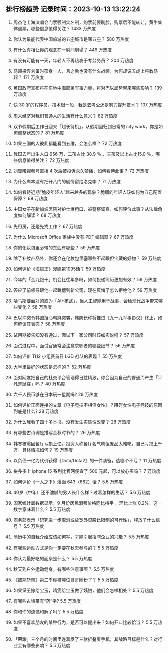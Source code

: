 
## 排行榜趋势 记录时间：2023-10-13 13:22:24
  
  1. 周杰伦上海演唱会门票强制实名制，购票前要刷脸，购票后不能转让，黄牛集体退票，哪些信息值得关注？ 1433 万热度
    
  2. 你认为最能代表中国旅游的五座城市是哪五座？ 580 万热度
    
  3. 有什么真相让你的观念在一瞬间崩塌？ 449 万热度
    
  4. 有没有可能有一天，年轻人不再热衷于考公务员？ 204 万热度
    
  5. 马超投奔刘备时孤身一人，且之后也没有什么战绩，为何却说五虎上将数马超？ 171 万热度
    
  6. 英国政府宣布将在东地中海部署军事力量，将对巴以局势带来哪些影响？ 139 万热度
    
  7. 快 30 岁的程序员，技术很一般，我是去考公还是努力提升技术？ 107 万热度
    
  8. 周末经济对我们普通人的生活有什么意义？ 82 万热度
    
  9. 双节假期后工作日迎来「超长待机」，从假期回归到日常的 city work，你是如何调整状态的？ 81 万热度
    
  10. 如果三国的人彼此都能看到五维，会怎么样？ 72 万热度
    
  11. 我国去年出生人口 956 万，二孩占比 38.9 % ，三孩及以上占比15.0 %，哪些信息值得关注？ 72 万热度
    
  12. 刘暖曦视频号直播 4 次后被投诉永久禁播，如何看待此事？ 72 万热度
    
  13. 为什么岸本没有把开八门的剧情留给洛克李？ 71 万热度
    
  14. 如何看待近期“脆皮年轻人”越来越多的现象？脆弱的年轻人该如何为自己配置保障？ 68 万热度
    
  15. 中国女子在新加坡医院对护士爆粗口，被警察调查，如何评价此事？从法律角度如何解读？ 68 万热度
    
  16. 先租房，还是先找工作？ 67 万热度
    
  17. 为什么 Microsoft Office 家族中没有 PDF 编辑器？ 67 万热度
    
  18. 你的化妆包里必带的东西有哪些？ 59 万热度
    
  19. 除了补妆产品外，你还会在化妆包里塞哪些不起眼但宝藏的好物？ 59 万热度
    
  20. 如何评价《海贼王》漫画第1095话？ 59 万热度
    
  21. 今年的「金九银十」机会比往年多吗，如何投递简历更加有效？ 59 万热度
    
  22. 答应了前领导跟他一起跳槽到新公司，现在反悔了怎么拒绝他？ 59 万热度
    
  23. 哈马斯要面对的或为「AI+核武」，当人工智能用于战事，会给现代战争带来哪些变化？ 58 万热度
    
  24. 巴以冲突令韩国担心朝鲜突袭，韩防长称将推进《九一九军事协议》终止，如何解读其表态？ 58 万热度
    
  25. 试用期被告知没有通过，面试下一家公司时该如实说吗？ 57 万热度
    
  26. 面试过程中，面试官通常会注意求职者的哪些细节？ 56 万热度
    
  27. 如何评价 TI12 小组赛首日 LGD 战队的表现？ 55 万热度
    
  28. 大学里最好的状态是怎样的？ 52 万热度
    
  29. 面对网友把自己的社交平台管理得日益精致，你会因为自己的普通而产生「平凡羞耻症」吗？ 40 万热度
    
  30. 六千人民币够在日本玩一星期吗? 29 万热度
    
  31. 如何评价正面连接的文章《电子竞技不相信女性》？阻碍女性电子竞技的原因到底是什么? 28 万热度
    
  32. 为什么我看了四十多本书，没有发生实质性改变？ 28 万热度
    
  33. 有哪些古诗词是描写金秋时节的？ 26 万热度
    
  34. 韩寒被曝因餐厅亏损上亿，投资人称餐厅名气响但餐品太难吃，自己亏损上千万，具体情况如何？ 19 万热度
    
  35. 以负债一亿为代价获得《Dota/Dota2》的一件装备，选哪个不亏？ 11 万热度
    
  36. 拼多多上 iphone 15 系列比官网便宜了 500 元起，可以放心买吗？ 7 万热度
    
  37. 如何评价《一人之下》漫画 643（682）话？ 5.6 万热度
    
  38. 40岁（中年）还不油腻的男人长什么样？过着怎样的生活？ 5.6 万热度
    
  39. 国家统计局数据显示，9 月份居民消费价格同比持平 ，环比上涨 0.2%，这一数字意味着什么？ 5.5 万热度
    
  40. 商务部表示「研究进一步取消或放宽外资股比限制的可行性」，释放了什么信号？ 5.5 万热度
    
  41. 简历中的自我介绍应该如何写，才能引起招聘企业的兴趣？ 5.5 万热度
    
  42. 有哪些运动方式是你一定要在秋天参与的？ 5.5 万热度
    
  43. 你认为最好吃的面条是什么？ 5.5 万热度
    
  44. 秋天到户外运动健身，有哪些注意事项？ 5.5 万热度
    
  45. 《披荆斩棘》第三季你被哪位哥哥圈粉了？ 5.5 万热度
    
  46. 如果黛玉嫁给宝玉，晴雯给宝玉做了姨娘，他们会怎样相处？ 5.5 万热度
    
  47. 有哪些古诗带有“药”字? 5.5 万热度
    
  48. 你和你的遗憾和解了吗？ 5.5 万热度
    
  49. 如果不喜欢朋友的某种行为，是否可以提出来？如何开口比较恰当？ 5.5 万热度
    
  50. 「荣耀」三个月的时间里连着发了三款折叠屏手机，其战略目标是什么？对行业会有哪些影响？ 5.5 万热度
    